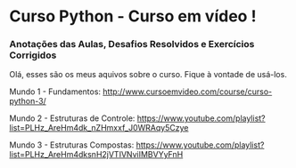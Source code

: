 # Curso Python - Curso em vídeo !

### Anotações das Aulas, Desafios Resolvidos e Exercícios Corrigidos
Olá, esses são os meus aquivos sobre o curso. Fique à vontade de usá-los.

Mundo 1 - Fundamentos: http://www.cursoemvideo.com/course/curso-python-3/

Mundo 2 - Estruturas de Controle: https://www.youtube.com/playlist?list=PLHz_AreHm4dk_nZHmxxf_J0WRAqy5Czye

Mundo 3 - Estruturas Compostas: https://www.youtube.com/playlist?list=PLHz_AreHm4dksnH2jVTIVNviIMBVYyFnH

